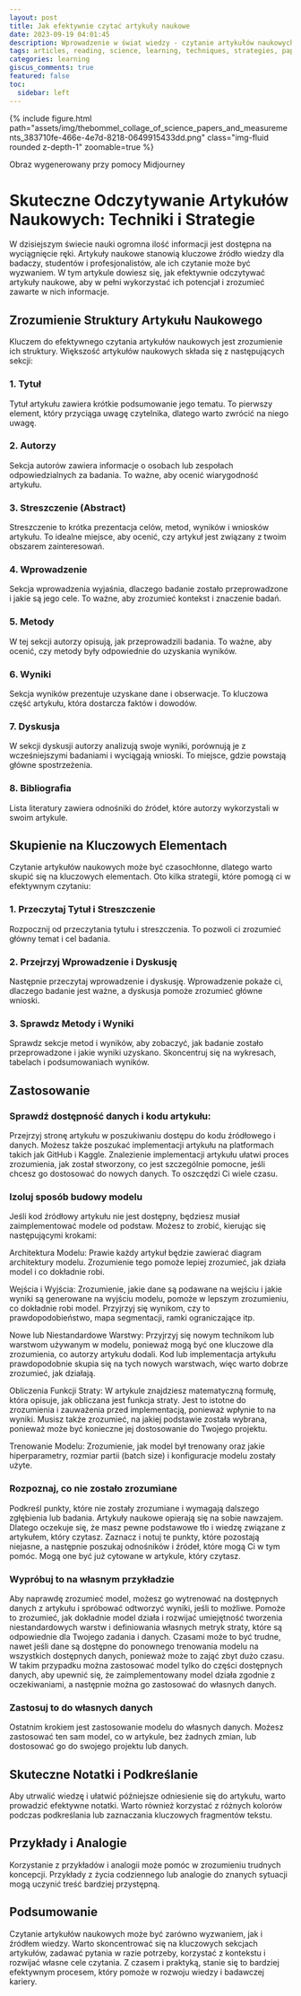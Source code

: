 ```yaml
---
layout: post
title: Jak efektywnie czytać artykuły naukowe
date: 2023-09-19 04:01:45
description: Wprowadzenie w świat wiedzy - czytanie artykułów naukowych.
tags: articles, reading, science, learning, techniques, strategies, papers, research
categories: learning
giscus_comments: true
featured: false
toc:
  sidebar: left
---
```


{% include figure.html path="assets/img/thebommel_collage_of_science_papers_and_measurements_383710fe-466e-4e7d-8218-0649915433dd.png" class="img-fluid rounded z-depth-1" zoomable=true %}
<div class="caption">
    Obraz wygenerowany przy pomocy Midjourney
</div>

# Skuteczne Odczytywanie Artykułów Naukowych: Techniki i Strategie

W dzisiejszym świecie nauki ogromna ilość informacji jest dostępna na wyciągnięcie ręki. Artykuły naukowe stanowią kluczowe źródło wiedzy dla badaczy, studentów i profesjonalistów, ale ich czytanie może być wyzwaniem. W tym artykule dowiesz się, jak efektywnie odczytywać artykuły naukowe, aby w pełni wykorzystać ich potencjał i zrozumieć zawarte w nich informacje.

## Zrozumienie Struktury Artykułu Naukowego

Kluczem do efektywnego czytania artykułów naukowych jest zrozumienie ich struktury. Większość artykułów naukowych składa się z następujących sekcji:

### 1. Tytuł

Tytuł artykułu zawiera krótkie podsumowanie jego tematu. To pierwszy element, który przyciąga uwagę czytelnika, dlatego warto zwrócić na niego uwagę.

### 2. Autorzy

Sekcja autorów zawiera informacje o osobach lub zespołach odpowiedzialnych za badania. To ważne, aby ocenić wiarygodność artykułu.

### 3. Streszczenie (Abstract)

Streszczenie to krótka prezentacja celów, metod, wyników i wniosków artykułu. To idealne miejsce, aby ocenić, czy artykuł jest związany z twoim obszarem zainteresowań.

### 4. Wprowadzenie

Sekcja wprowadzenia wyjaśnia, dlaczego badanie zostało przeprowadzone i jakie są jego cele. To ważne, aby zrozumieć kontekst i znaczenie badań.

### 5. Metody

W tej sekcji autorzy opisują, jak przeprowadzili badania. To ważne, aby ocenić, czy metody były odpowiednie do uzyskania wyników.

### 6. Wyniki

Sekcja wyników prezentuje uzyskane dane i obserwacje. To kluczowa część artykułu, która dostarcza faktów i dowodów.

### 7. Dyskusja

W sekcji dyskusji autorzy analizują swoje wyniki, porównują je z wcześniejszymi badaniami i wyciągają wnioski. To miejsce, gdzie powstają główne spostrzeżenia.

### 8. Bibliografia

Lista literatury zawiera odnośniki do źródeł, które autorzy wykorzystali w swoim artykule.

## Skupienie na Kluczowych Elementach

Czytanie artykułów naukowych może być czasochłonne, dlatego warto skupić się na kluczowych elementach. Oto kilka strategii, które pomogą ci w efektywnym czytaniu:

### 1. Przeczytaj Tytuł i Streszczenie

Rozpocznij od przeczytania tytułu i streszczenia. To pozwoli ci zrozumieć główny temat i cel badania.

### 2. Przejrzyj Wprowadzenie i Dyskusję

Następnie przeczytaj wprowadzenie i dyskusję. Wprowadzenie pokaże ci, dlaczego badanie jest ważne, a dyskusja pomoże zrozumieć główne wnioski.

### 3. Sprawdz Metody i Wyniki

Sprawdz sekcje metod i wyników, aby zobaczyć, jak badanie zostało przeprowadzone i jakie wyniki uzyskano. Skoncentruj się na wykresach, tabelach i podsumowaniach wyników.

## Zastosowanie

### Sprawdź dostępność danych i kodu artykułu:

Przejrzyj stronę artykułu w poszukiwaniu dostępu do kodu źródłowego i danych. Możesz także poszukać implementacji artykułu na platformach takich jak GitHub i Kaggle. Znalezienie implementacji artykułu ułatwi proces zrozumienia, jak został stworzony, co jest szczególnie pomocne, jeśli chcesz go dostosować do nowych danych. To oszczędzi Ci wiele czasu.

### Izoluj sposób budowy modelu

Jeśli kod źródłowy artykułu nie jest dostępny, będziesz musiał zaimplementować modele od podstaw. Możesz to zrobić, kierując się następującymi krokami:

Architektura Modelu: Prawie każdy artykuł będzie zawierać diagram architektury modelu. Zrozumienie tego pomoże lepiej zrozumieć, jak działa model i co dokładnie robi.

Wejścia i Wyjścia: Zrozumienie, jakie dane są podawane na wejściu i jakie wyniki są generowane na wyjściu modelu, pomoże w lepszym zrozumieniu, co dokładnie robi model. Przyjrzyj się wynikom, czy to prawdopodobieństwo, mapa segmentacji, ramki ograniczające itp.

Nowe lub Niestandardowe Warstwy: Przyjrzyj się nowym technikom lub warstwom używanym w modelu, ponieważ mogą być one kluczowe dla zrozumienia, co autorzy artykułu dodali. Kod lub implementacja artykułu prawdopodobnie skupia się na tych nowych warstwach, więc warto dobrze zrozumieć, jak działają.

Obliczenia Funkcji Straty: W artykule znajdziesz matematyczną formułę, która opisuje, jak obliczana jest funkcja straty. Jest to istotne do zrozumienia i zauważenia przed implementacją, ponieważ wpłynie to na wyniki. Musisz także zrozumieć, na jakiej podstawie została wybrana, ponieważ może być konieczne jej dostosowanie do Twojego projektu.

Trenowanie Modelu: Zrozumienie, jak model był trenowany oraz jakie hiperparametry, rozmiar partii (batch size) i konfiguracje modelu zostały użyte.

### Rozpoznaj, co nie zostało zrozumiane

Podkreśl punkty, które nie zostały zrozumiane i wymagają dalszego zgłębienia lub badania. Artykuły naukowe opierają się na sobie nawzajem. Dlatego oczekuje się, że masz pewne podstawowe tło i wiedzę związane z artykułem, który czytasz. Zaznacz i notuj te punkty, które pozostają niejasne, a następnie poszukaj odnośników i źródeł, które mogą Ci w tym pomóc. Mogą one być już cytowane w artykule, który czytasz.

### Wypróbuj to na własnym przykładzie

Aby naprawdę zrozumieć model, możesz go wytrenować na dostępnych danych z artykułu i spróbować odtworzyć wyniki, jeśli to możliwe. Pomoże to zrozumieć, jak dokładnie model działa i rozwijać umiejętność tworzenia niestandardowych warstw i definiowania własnych metryk straty, które są odpowiednie dla Twojego zadania i danych. Czasami może to być trudne, nawet jeśli dane są dostępne do ponownego trenowania modelu na wszystkich dostępnych danych, ponieważ może to zająć zbyt dużo czasu. W takim przypadku można zastosować model tylko do części dostępnych danych, aby upewnić się, że zaimplementowany model działa zgodnie z oczekiwaniami, a następnie można go zastosować do własnych danych.

### Zastosuj to do własnych danych

Ostatnim krokiem jest zastosowanie modelu do własnych danych. Możesz zastosować ten sam model, co w artykule, bez żadnych zmian, lub dostosować go do swojego projektu lub danych.

## Skuteczne Notatki i Podkreślanie

Aby utrwalić wiedzę i ułatwić późniejsze odniesienie się do artykułu, warto prowadzić efektywne notatki. Warto również korzystać z różnych kolorów podczas podkreślania lub zaznaczania kluczowych fragmentów tekstu.

## Przykłady i Analogie

Korzystanie z przykładów i analogii może pomóc w zrozumieniu trudnych koncepcji. Przykłady z życia codziennego lub analogie do znanych sytuacji mogą uczynić treść bardziej przystępną.

## Podsumowanie

Czytanie artykułów naukowych może być zarówno wyzwaniem, jak i źródłem wiedzy. Warto skoncentrować się na kluczowych sekcjach artykułów, zadawać pytania w razie potrzeby, korzystać z kontekstu i rozwijać własne cele czytania. Z czasem i praktyką, stanie się to bardziej efektywnym procesem, który pomoże w rozwoju wiedzy i badawczej kariery.
